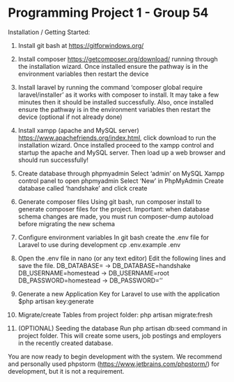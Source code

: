 <h1>Programming Project 1 - Group 54</h1>

Installation / Getting Started:

1. Install git bash at https://gitforwindows.org/

2. Install composer 
https://getcomposer.org/download/
running through the installation wizard. Once installed ensure the pathway is in the environment variables then restart the device 

3. Install laravel by running the command ‘composer global require laravel/installer’ as it works with composer to install. 
It may take a few minutes then it should be installed successfully. Also, once installed ensure the pathway is in the environment variables then restart the device (optional if not already done)  

4. Install xampp (apache and MySQL server)
https://www.apachefriends.org/index.html, click download to run the installation wizard. Once installed proceed to the xampp control and startup the apache and MySQL server. Then load up a web browser and should run successfully!

5. Create database through phpmyadmin
Select ‘admin’ on MySQL Xampp control panel to open phpmyadmin
Select ‘New’ in PhpMyAdmin
Create database called ‘handshake’ and click create

6. Generate composer files
Using git bash, run composer install to generate composer files for the project.
Important: when database schema changes are made, you must run composer-dump autoload before migrating the new schema

7. Configure environment variables
In git bash create the .env file for Laravel to use during development 
cp .env.example .env

8. Open the .env file in nano (or any text editor)
Edit the following lines and save the file.
DB_DATABASE= -> DB_DATABASE=handshake
DB_USERNAME=homestead -> DB_USERNAME=root
DB_PASSWORD=homestead -> DB_PASSWORD=’’

9. Generate a new Application Key for Laravel to use with the application
$php artisan key:generate

10. Migrate/create Tables
from project folder:
php artisan migrate:fresh

11. (OPTIONAL) Seeding the database
Run php artisan db:seed command in project folder. This will create some users, job postings and employers in the recently created database.

You are now ready to begin development with the system. We recommend and personally used phpstorm (https://www.jetbrains.com/phpstorm/) for development, but it is not a requirement.	

